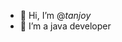 - 👋 Hi, I’m @_tanjoy_
- 👀 I’m a java developer

<!---
tanjoychatterjee/tanjoychatterjee is a ✨ special ✨ repository because its `README.md` (this file) appears on your GitHub profile.
You can click the Preview link to take a look at your changes.
--->
